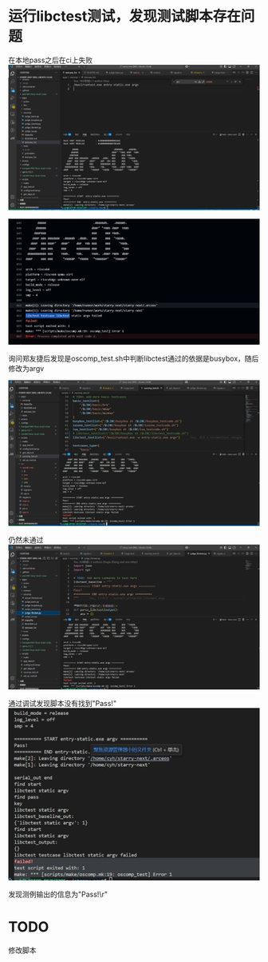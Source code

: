 # 运行libctest测试，发现测试脚本存在问题

在本地pass之后在ci上失败
![alt text](63cb14bb19e0a3f921cdbbe180eba24.png)

![alt text](68a809ff7163c3fdcb016ba7763a0d1.png)

询问郑友捷后发现是oscomp_test.sh中判断libctest通过的依据是busybox，随后修改为argv

![alt text](ebf18bd704a21e03ffa11e4b208c91c.png)

仍然未通过
![alt text](b83034a7c8c117cf4ae4d38dff4099b.png)

通过调试发现脚本没有找到"Pass!"
![alt text](0e6832367be79b4afa49cbea2ad23e1.png)

发现测例输出的信息为"Pass!\r"

# TODO

修改脚本